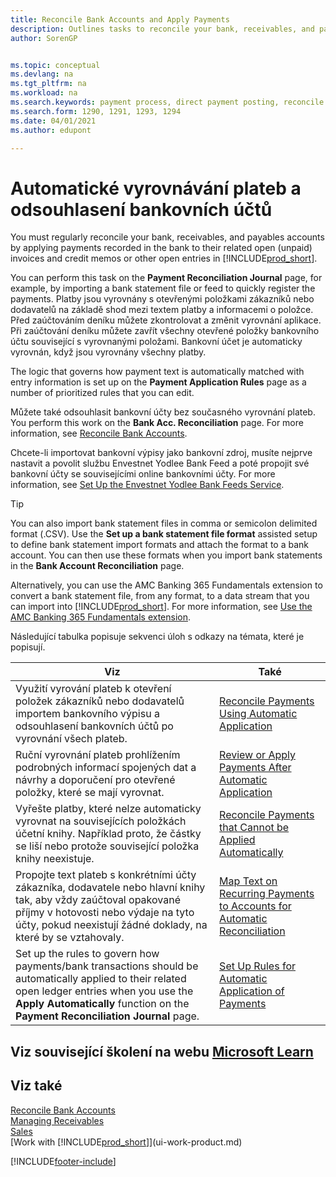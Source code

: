 ```yaml
---
title: Reconcile Bank Accounts and Apply Payments
description: Outlines tasks to reconcile your bank, receivables, and payables accounts, post cash receipts or expenses, and apply payments automatically.
author: SorenGP


ms.topic: conceptual
ms.devlang: na
ms.tgt_pltfrm: na
ms.workload: na
ms.search.keywords: payment process, direct payment posting, reconcile payment, expenses, cash receipts
ms.search.form: 1290, 1291, 1293, 1294
ms.date: 04/01/2021
ms.author: edupont

---
```

# Automatické vyrovnávání plateb a odsouhlasení bankovních účtů
You must regularly reconcile your bank, receivables, and payables accounts by applying payments recorded in the bank to their related open (unpaid) invoices and credit memos or other open entries in [!INCLUDE[prod_short](includes/prod_short.md)].

You can perform this task on the **Payment Reconciliation Journal** page, for example, by importing a bank statement file or feed to quickly register the payments. Platby jsou vyrovnány s otevřenými položkami zákazníků nebo dodavatelů na základě shod mezi textem platby a informacemi o položce. Před zaúčtováním deníku můžete zkontrolovat a změnit vyrovnání aplikace. Při zaúčtování deníku můžete zavřít všechny otevřené položky bankovního účtu související s vyrovnanými položami. Bankovní účet je automaticky vyrovnán, když jsou vyrovnány všechny platby.

The logic that governs how payment text is automatically matched with entry information is set up on the **Payment Application Rules** page as a number of prioritized rules that you can edit.

Můžete také odsouhlasit bankovní účty bez současného vyrovnání plateb. You perform this work on the **Bank Acc. Reconciliation** page. For more information, see [Reconcile Bank Accounts](bank-how-reconcile-bank-accounts-separately.md).

Chcete-li importovat bankovní výpisy jako bankovní zdroj, musíte nejprve nastavit a povolit službu Envestnet Yodlee Bank Feed a poté propojit své bankovní účty se souvisejícími online bankovními účty. For more information, see [Set Up the Envestnet Yodlee Bank Feeds Service](bank-how-setup-bank-statement-service.md).

> [!TIP]
> You can also import bank statement files in comma or semicolon delimited format (.CSV). Use the **Set up a bank statement file format** assisted setup to define bank statement import formats and attach the format to a bank account. You can then use these formats when you import bank statements in the **Bank Account Reconciliation** page.

Alternatively, you can use the AMC Banking 365 Fundamentals extension to convert a bank statement file, from any format, to a data stream that you can import into [!INCLUDE[prod_short](includes/prod_short.md)]. For more information, see [Use the AMC Banking 365 Fundamentals extension](ui-extensions-amc-banking.md).

Následující tabulka popisuje sekvenci úloh s odkazy na témata, které je popisují.

| Viz | Také |
| --- | --- |
| Využití vyrování plateb k otevření položek zákazníků nebo dodavatelů importem bankovního výpisu a odsouhlasení bankovních účtů po vyrovnání všech plateb. | [Reconcile Payments Using Automatic Application](receivables-how-reconcile-payments-auto-application.md) |
| Ruční vyrovnání plateb prohlížením podrobných informací spojených dat a návrhy a doporučení pro otevřené položky, které se mají vyrovnat. | [Review or Apply Payments After Automatic Application](receivables-how-review-apply-payments-auto-application.md) |
| Vyřešte platby, které nelze automaticky vyrovnat na souvisejících položkách účetní knihy. Například proto, že částky se liší nebo protože související položka knihy neexistuje. | [Reconcile Payments that Cannot be Applied Automatically](receivables-how-reconcile-payments-cannot-apply-auto.md) |
| Propojte text plateb s konkrétními účty zákazníka, dodavatele nebo hlavní knihy tak, aby vždy zaúčtoval opakované příjmy v hotovosti nebo výdaje na tyto účty, pokud neexistují žádné doklady, na které by se vztahovaly. | [Map Text on Recurring Payments to Accounts for Automatic Reconciliation](receivables-how-map-text-recurring-payments-accounts-auto-reconcilliation.md) |
| Set up the rules to govern how payments/bank transactions should be automatically applied to their related open ledger entries when you use the **Apply Automatically** function on the **Payment Reconciliation Journal** page. | [Set Up Rules for Automatic Application of Payments](receivables-how-set-up-payment-application-rules.md) |

## Viz související školení na webu [Microsoft Learn](/learn/modules/use-journals-dynamics-365-business-central/index)

## Viz také
[Reconcile Bank Accounts](bank-how-reconcile-bank-accounts-separately.md)  
[Managing Receivables](receivables-manage-receivables.md)  
[Sales](sales-manage-sales.md)  
[Work with [!INCLUDE[prod_short](includes/prod_short.md)]](ui-work-product.md)


[!INCLUDE[footer-include](includes/footer-banner.md)]
